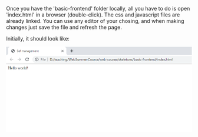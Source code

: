 
Once you have the 'basic-frontend' folder locally, all you have to do is open 'index.html' in a browser (double-click). The css and javascript files are already linked. You can use any editor of your chosing, and when making changes just save the file and refresh the page.

Initially, it should look like:

![hello world](https://github.com/Ranapop/web-course/blob/master/images/tutorial/hello_world.png) 

